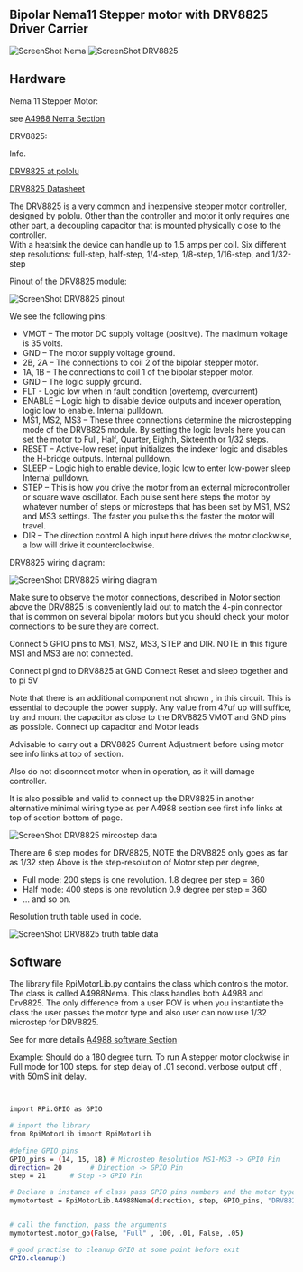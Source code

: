 Bipolar Nema11 Stepper motor with DRV8825  Driver Carrier 
--------------------------------------------  

![ScreenShot Nema](https://github.com/gavinlyonsrepo/RpiMotorLib/blob/master/images/nema11.jpg)
![ScreenShot DRV8825](https://github.com/gavinlyonsrepo/RpiMotorLib/blob/master/images/DRV8825.jpg)

Hardware
------------------------------------

Nema 11 Stepper Motor:

see [A4988 Nema Section](/documentation/Nema11A4988.md) 


DRV8825:

Info.

[DRV8825 at pololu](https://www.pololu.com/product/2133)

[DRV8825 Datasheet](https://www.pololu.com/file/0J590/drv8825.pdf)


The DRV8825 is a very common and inexpensive stepper motor controller,
designed by pololu.
Other than the controller and motor it only requires one other part, 
a decoupling capacitor that is mounted physically close to the controller.  
With a heatsink the device can handle up to 1.5 amps per coil.
Six different step resolutions: full-step, half-step, 1/4-step, 1/8-step, 1/16-step, and 1/32-step

Pinout of the DRV8825 module:

![ScreenShot DRV8825 pinout](https://github.com/gavinlyonsrepo/RpiMotorLib/blob/master/images/DRV8825pinout2.jpg)

We see the following pins:

* VMOT – The motor DC supply voltage (positive). The maximum voltage is 35 volts.
* GND – The motor supply voltage ground.
* 2B, 2A – The connections to coil 2 of the bipolar stepper motor.
* 1A, 1B – The connections to coil 1 of the bipolar stepper motor.
* GND – The logic supply ground.
* FLT - Logic low when in fault condition (overtemp, overcurrent)
* ENABLE – Logic high to disable device outputs and indexer operation, logic  low to enable. Internal pulldown.
* MS1, MS2, MS3 – These three connections determine the microstepping mode of the DRV8825 module. By setting the logic levels here you can set the motor to Full, Half, Quarter, Eighth, Sixteenth or 1/32 steps. 
* RESET – Active-low reset input initializes the indexer logic and disables the H-bridge outputs. Internal pulldown.
* SLEEP – Logic high to enable device, logic low to enter low-power sleep Internal pulldown.
* STEP – This is how you drive the motor from an external microcontroller or square wave oscillator. Each pulse sent here steps the motor by whatever number of steps or microsteps that has been set by MS1, MS2 and MS3 settings. The faster you pulse this the faster the motor will travel.
* DIR – The direction control A high input here drives the motor clockwise, a low will drive it counterclockwise.

DRV8825 wiring diagram:

![ScreenShot DRV8825 wiring diagram](https://github.com/gavinlyonsrepo/RpiMotorLib/blob/master/images/DRV8825pinout.jpg)


Make sure to observe the motor connections, described in Motor section above
the DRV8825 is conveniently laid out to match the 4-pin connector 
that is common on several bipolar motors 
but you should check your motor connections to be sure they are correct.

Connect 5 GPIO pins to MS1, MS2, MS3, STEP and DIR.
NOTE in this figure MS1 and MS3 are not connected.

Connect pi gnd to DRV8825 at GND
Connect Reset and sleep together and to pi 5V

Note that there is an additional component not shown , in this circuit. 
This is essential to decouple the power supply. Any value from 47uf up will suffice, 
try and mount the capacitor as close to the DRV8825 VMOT and GND pins as possible.
Connect up capacitor and Motor leads

Advisable to  carry out a DRV8825 Current Adjustment before using motor see info links at top of section.

Also do not disconnect motor when in operation, as it will damage controller. 

It is also possible and valid to connect up the DRV8825 in another alternative minimal wiring type as per A4988 section
see first info links at top of section bottom of page.

![ScreenShot DRV8825 mircostep data](https://github.com/gavinlyonsrepo/RpiMotorLib/blob/master/images/Microstepping_Data.jpg)

There are 6 step modes for DRV8825, NOTE the DRV8825 only goes as far as 1/32 step
Above is the step-resolution of Motor step per degree,
 
* Full mode: 200 steps is one revolution. 1.8 degree per step = 360
* Half mode: 400 steps is one revolution 0.9 degree per step = 360
*  ... and so on.

Resolution truth table used in code.

![ScreenShot DRV8825 truth table  data](https://github.com/gavinlyonsrepo/RpiMotorLib/blob/master/images/DRV8825step.jpg)


Software
--------------------------------------------

The library file RpiMotorLib.py contains the class which controls 
the motor. The class is called A4988Nema. This class handles both A4988 
and Drv8825. The only difference from a user POV is when you instantiate 
the class the user passes the motor type and also user can now use 
1/32 microstep for DRV8825.

See for more details [A4988 software Section](/documentation/Nema11A4988.md) 


Example: Should do a 180 degree turn.
To run A stepper motor clockwise in Full mode for 100 steps.
 for step delay of .01 second. 
 verbose output off , with 50mS init delay.
 
```sh

 
import RPi.GPIO as GPIO

# import the library
from RpiMotorLib import RpiMotorLib
    
#define GPIO pins
GPIO_pins = (14, 15, 18) # Microstep Resolution MS1-MS3 -> GPIO Pin
direction= 20       # Direction -> GPIO Pin
step = 21      # Step -> GPIO Pin

# Declare a instance of class pass GPIO pins numbers and the motor type
mymotortest = RpiMotorLib.A4988Nema(direction, step, GPIO_pins, "DRV8825")


# call the function, pass the arguments
mymotortest.motor_go(False, "Full" , 100, .01, False, .05)

# good practise to cleanup GPIO at some point before exit
GPIO.cleanup()

```
